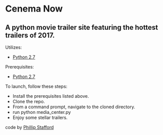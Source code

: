 # Cenema Now
## A python movie trailer site featuring the hottest trailers of 2017.


Utilizes:
* [Python 2.7](https://www.python.org/)


Prerequisites:
* [Python 2.7](https://www.python.org/)

To launch, follow these steps:
* Install the prerequisites listed above.
* Clone the repo.
* From a command prompt, navigate to the cloned directory.
* run python media_center.py
* Enjoy some stellar trailers.


code by [Phillip Stafford](http://philliprstafford.com)